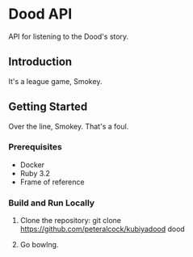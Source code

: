 # Dood API
API for listening to the Dood's story.

## Introduction
It's a league game, Smokey.

## Getting Started
Over the line, Smokey. That's a foul. 

### Prerequisites
- Docker
- Ruby 3.2
- Frame of reference

### Build and Run Locally
1. Clone the repository:
   git clone https://github.com/peteralcock/kubiyadood dood
   
3. Go bowlng.
